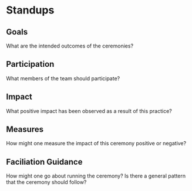 # Standups

## Goals

What are the intended outcomes of the ceremonies?

## Participation

What members of the team should participate?

## Impact

What positive impact has been observed as a result of this practice?

## Measures

How might one measure the impact of this ceremony positive or negative?

## Faciliation Guidance

How might one go about running the ceremony? Is there a general pattern that the ceremony should follow?